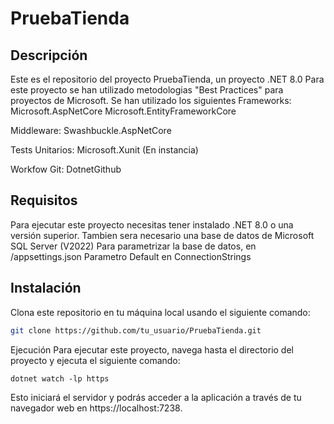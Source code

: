 # PruebaTienda

## Descripción
Este es el repositorio del proyecto PruebaTienda, un proyecto .NET 8.0
Para este proyecto se han utilizado metodologias "Best Practices" para proyectos de Microsoft.
Se han utilizado los siguientes Frameworks:
Microsoft.AspNetCore
Microsoft.EntityFrameworkCore

Middleware:
Swashbuckle.AspNetCore

Tests Unitarios:
Microsoft.Xunit (En instancia)

Workfow Git:
DotnetGithub 

## Requisitos
Para ejecutar este proyecto necesitas tener instalado .NET 8.0 o una versión superior.
Tambien sera necesario una base de datos de Microsoft SQL Server (V2022)
Para parametrizar la base de datos, en /appsettings.json
Parametro Default en ConnectionStrings


## Instalación
Clona este repositorio en tu máquina local usando el siguiente comando:

```bash
git clone https://github.com/tu_usuario/PruebaTienda.git
```
Ejecución
Para ejecutar este proyecto, navega hasta el directorio del proyecto y ejecuta el siguiente comando:
```
dotnet watch -lp https
```
Esto iniciará el servidor y podrás acceder a la aplicación a través de tu navegador web en https://localhost:7238.


